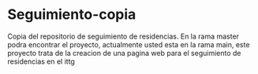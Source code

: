 # Seguimiento-copia
Copia del repositorio de seguimiento de residencias.
En la rama master podra encontrar el proyecto, actualmente usted esta en la rama main,
este proyecto trata de la creacion de una pagina web para el seguimiento de residencias en el ittg
